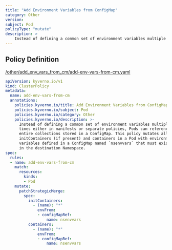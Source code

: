 ```yaml
---
title: "Add Environment Variables from ConfigMap"
category: Other
version: 
subject: Pod
policyType: "mutate"
description: >
    Instead of defining a common set of environment variables multiple times either in manifests or separate policies, Pods can reference entire collections stored in a ConfigMap. This policy mutates all initContainers (if present) and containers in a Pod with environment variables defined in a ConfigMap named `nsenvvars` that must exist in the destination Namespace.     
---
```


## Policy Definition
<a href="https://github.com/kyverno/policies/raw/release-1.6//other/add_env_vars_from_cm/add-env-vars-from-cm.yaml" target="-blank">/other/add_env_vars_from_cm/add-env-vars-from-cm.yaml</a>

```yaml
apiVersion: kyverno.io/v1
kind: ClusterPolicy
metadata:
  name: add-env-vars-from-cm
  annotations:
    policies.kyverno.io/title: Add Environment Variables from ConfigMap
    policies.kyverno.io/subject: Pod
    policies.kyverno.io/category: Other
    policies.kyverno.io/description: >-
      Instead of defining a common set of environment variables multiple
      times either in manifests or separate policies, Pods can reference
      entire collections stored in a ConfigMap. This policy mutates all
      initContainers (if present) and containers in a Pod with environment
      variables defined in a ConfigMap named `nsenvvars` that must exist
      in the destination Namespace.     
spec:
  rules:
  - name: add-env-vars-from-cm
    match:
      resources:
        kinds:
        - Pod
    mutate:
      patchStrategicMerge:
        spec:
          initContainers:
            - (name): "*"
              envFrom:
              - configMapRef:
                  name: nsenvvars
          containers:
            - (name): "*"
              envFrom:
              - configMapRef:
                  name: nsenvvars

```
